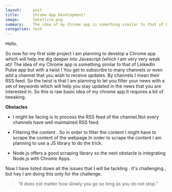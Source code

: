 ```yaml
---
layout:     post
title:      Chrome App Development! 
image:      Satellite.png
summary:    The idea of my Chrome app is something similar to that of LinkedIn Pulse app but with a twist. You get to subscribe to many channels or even add a channel that you wish to receive updates. 
categories: tech 
---
```


Hello.

So now for my first side project I am planning to develop a Chrome app which will help me dig deeper into Javascript (which I am very very weak at)! The idea of my Chrome app is something similar to that of LinkedIn Pulse app but with a twist ! You get to subscribe to many channels or even add a channel that you wish to receive updates. By channels I mean their RSS feed. So the twist is that I am planning to let you filter your news with a set of keywords which will help you stay updated in the news that you are interested in. So this is raw basic idea of my chrome app.It requires a bit of tweaking. 

<b>Obstacles </b> 

* I might be facing is to process the RSS feed of the channel.Not every channels have well        maintained RSS feed.

* Filtering the content . So in order to filter the content I might have to scrape the content of the webpage.In order to scrape the content I am planning to use a JS library to do the trick. 

* Node.js offers a good scraping library so the next obstacle is integrating Node.js with Chrome Apps.

Now I have listed down all the issues that I will be tackling . It's challenging , but hey I am doing this only for the challenge. 
<blockquote>
<p>
“It does not matter how slowly you go so long as you do not stop.” 
</p>
</blockquote>
